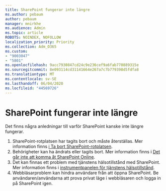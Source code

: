 ```yaml
---
title: SharePoint fungerar inte längre
ms.author: pebaum
author: pebaum
manager: mnirkhe
ms.audience: Admin
ms.topic: article
ROBOTS: NOINDEX, NOFOLLOW
localization_priority: Priority
ms.collection: Adm_O365
ms.custom:
- "9003047"
- "5801"
ms.openlocfilehash: 9acc7930847cd24c9e236cef9a6fab770889315e
ms.sourcegitcommit: 8e093114cd31141664e267a7c7b779398d5fdfa8
ms.translationtype: MT
ms.contentlocale: sv-SE
ms.lasthandoff: 06/04/2020
ms.locfileid: "44569726"
---
```

# <a name="sharepoint-is-no-longer-working"></a>SharePoint fungerar inte längre

Det finns några anledningar till varför SharePoint kanske inte längre fungerar.

1. SharePoint-rotplatsen har tagits bort och måste återställas. Mer information finns [i Ta bort SharePoint-rotplatsen](https://docs.microsoft.com/sharepoint/troubleshoot/sites/url-that-resides-under-root-site-collection-is-broken).
2. Behörigheter kan ha ändrats eller tagits bort. Mer information finns i [Det går inte att komma åt SharePoint Online](https://docs.microsoft.com/sharepoint/troubleshoot/sharing-and-permissions/sharepoint-online-inaccessible).
3. Det kan finnas ett problem med tjänstens hälsotillstånd med SharePoint. Mer information finns i [instrumentpanelen för tjänstens hälsotillstånd](https://admin.microsoft.com/AdminPortal/Home#/servicehealth).
4. Webbläsarproblem kan hindra användare från att öppna SharePoint. Be användaren/användarna att prova privat läge i webbläsaren och logga in på SharePoint igen.
